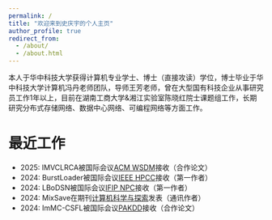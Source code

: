 ```yaml
---
permalink: /
title: "欢迎来到史庆宇的个人主页"
author_profile: true
redirect_from: 
  - /about/
  - /about.html
---
```


本人于华中科技大学获得计算机专业学士、博士（直接攻读）学位，博士毕业于华中科技大学计算机冯丹老师团队，导师王芳老师，曾在大型国有科技企业从事研究员工作1年以上，目前在湖南工商大学&湘江实验室陈晓红院士课题组工作，长期研究分布式存储网络、数据中心网络、可编程网络等方面工作。

最近工作
======
+ 2025: IMVCLRCA被国际会议[ACM WSDM](https://www.wsdm-conference.org/2025/)接收（合作论文）
+ 2024: BurstLoader被国际会议[IEEE HPCC](http://www.ieee-hust-ncc.org/2024/HPCC/)接收（第一作者）
+ 2024: LBoDSN被国际会议[IFIP NPC](https://www.npc-conference.com/#/npc2024)接收（第一作者）
+ 2024: MixSave在期刊[计算机科学与探索](http://fcst.ceaj.org/CN/1673-9418/home.shtml)发表（通讯作者）
+ 2024: ImMC-CSFL被国际会议[PAKDD](https://pakdd2024.org/)接收（合作论文）
